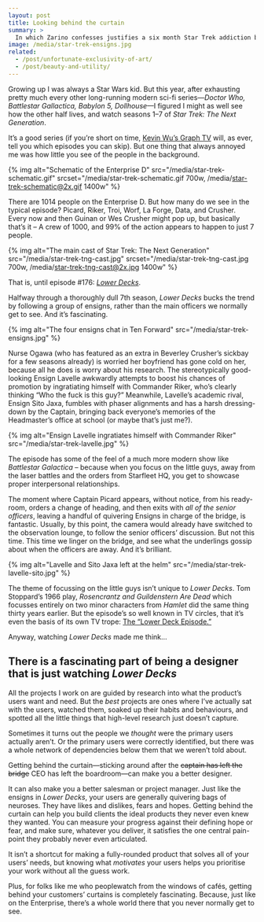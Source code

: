 ```yaml
---
layout: post
title: Looking behind the curtain
summary: >
  In which Zarino confesses justifies a six month Star Trek addiction by pointing out a single episode that helped him be a better designer.
image: /media/star-trek-ensigns.jpg
related:
  - /post/unfortunate-exclusivity-of-art/
  - /post/beauty-and-utility/
---
```


Growing up I was always a Star Wars kid. But this year, after exhausting pretty much every other long-running modern sci-fi series—*Doctor Who, Battlestar Gallactica, Babylon 5, Dollhouse*—I figured I might as well see how the other half lives, and watch seasons 1–7 of *Star Trek: The Next Generation*.

It’s a good series (if you’re short on time, [Kevin Wu’s Graph TV](http://graphtv.kevinformatics.com/tt0092455) will, as ever, tell you which episodes you can skip). But one thing that always annoyed me was how little you see of the people in the background.

{% img alt="Schematic of the Enterprise D" src="/media/star-trek-schematic.gif" srcset="/media/star-trek-schematic.gif 700w, /media/star-trek-schematic@2x.gif 1400w" %}

There are 1014 people on the Enterprise D. But how many do we see in the typical episode? Picard, Riker, Troi, Worf, La Forge, Data, and Crusher. Every now and then Guinan or Wes Crusher might pop up, but basically that’s it – A crew of 1000, and 99% of the action appears to happen to just 7 people.

{% img alt="The main cast of Star Trek: The Next Generation" src="/media/star-trek-tng-cast.jpg" srcset="/media/star-trek-tng-cast.jpg 700w, /media/star-trek-tng-cast@2x.jpg 1400w" %}

That is, until episode #176: *[Lower Decks](http://www.imdb.com/title/tt0708745/)*.

Halfway through a thoroughly dull 7th season, *Lower Decks* bucks the trend by following a group of ensigns, rather than the main officers we normally get to see. And it’s fascinating.

{% img alt="The four ensigns chat in Ten Forward" src="/media/star-trek-ensigns.jpg" %}

Nurse Ogawa (who has featured as an extra in Beverley Crusher’s sickbay for a few seasons already) is worried her boyfriend has gone cold on her, because all he does is worry about his research. The stereotypically good-looking Ensign Lavelle awkwardly attempts to boost his chances of promotion by ingratiating himself with Commander Riker, who’s clearly thinking “Who the fuck is this guy?” Meanwhile, Lavelle’s academic rival, Ensign Sito Jaxa, fumbles with phaser alignments and has a harsh dressing-down by the Captain, bringing back everyone’s memories of the Headmaster’s office at school (or maybe that’s just me?).

{% img alt="Ensign Lavelle ingratiates himself with Commander Riker" src="/media/star-trek-lavelle.jpg" %}

The episode has some of the feel of a much more modern show like *Battlestar Galactica* – because when you focus on the little guys, away from the laser battles and the orders from Starfleet HQ, you get to showcase proper interpersonal relationships.

The moment where Captain Picard appears, without notice, from his ready-room, orders a change of heading, and then exits with *all of the senior officers*, leaving a handful of quivering Ensigns in charge of the bridge, is fantastic. Usually, by this point, the camera would already have switched to the observation lounge, to follow the senior officers’ discussion. But not this time. This time we linger on the bridge, and see what the underlings gossip about when the officers are away. And it’s brilliant.

{% img alt="Lavelle and Sito Jaxa left at the helm" src="/media/star-trek-lavelle-sito.jpg" %}

The theme of focussing on the little guys isn’t unique to *Lower Decks*. Tom Stoppard’s 1966 play, *Rosencrantz and Guildenstern Are Dead* which focusses entirely on two minor characters from *Hamlet* did the same thing thirty years earlier. But the episode’s so well known in TV circles, that it’s even the basis of its own TV trope: [The “Lower Deck Episode.”](http://tvtropes.org/pmwiki/pmwiki.php/Main/LowerDeckEpisode)

Anyway, watching *Lower Decks* made me think…

## There is a fascinating part of being a designer that is just watching *Lower Decks*

All the projects I work on are guided by research into what the product’s users want and need. But the *best* projects are ones where I’ve actually sat with the users, watched them, soaked up their habits and behaviours, and spotted all the little things that high-level research just doesn’t capture.

Sometimes it turns out the people we *thought* were the primary users actually aren’t. Or the primary users were correctly identified, but there was a whole network of dependencies below them that we weren’t told about.

Getting behind the curtain—sticking around after the <del>captain has left the bridge</del> CEO has left the boardroom—can make you a better designer.

It can also make you a better salesman or project manager. Just like the ensigns in *Lower Decks*, your users are generally quivering bags of neuroses. They have likes and dislikes, fears and hopes. Getting behind the curtain can help you build clients the ideal products they never even knew they wanted. You can measure your progress against their defining hope or fear, and make sure, whatever you deliver, it satisfies the one central pain-point they probably never even articulated.

It isn’t a shortcut for making a fully-rounded product that solves all of your users’ needs, but knowing what *motivates* your users helps you prioritise your work without all the guess work.

Plus, for folks like me who peoplewatch from the windows of cafés, getting behind your customers’ curtains is completely fascinating. Because, just like on the Enterprise, there’s a whole world there that you never normally get to see.
